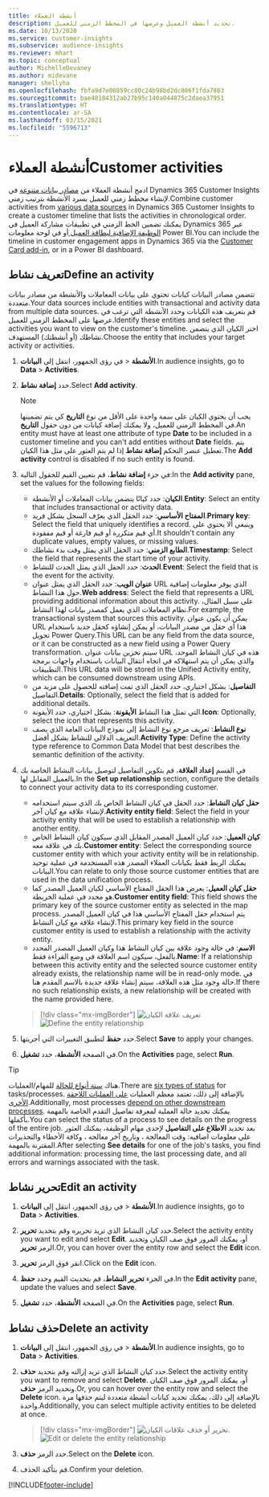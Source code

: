 ```yaml
---
title: أنشطة العملاء
description: تحديد أنشطة العميل وعرضها في المخطط الزمني للعميل.
ms.date: 10/13/2020
ms.service: customer-insights
ms.subservice: audience-insights
ms.reviewer: mhart
ms.topic: conceptual
author: MichelleDevaney
ms.author: midevane
manager: shellyha
ms.openlocfilehash: fbfa9d7e00859cc80c24b98bd2dc806f1fda7803
ms.sourcegitcommit: bae40184312ab27b95c140a044875c2daea37951
ms.translationtype: HT
ms.contentlocale: ar-SA
ms.lasthandoff: 03/15/2021
ms.locfileid: "5596713"
---
```

# <a name="customer-activities"></a><span data-ttu-id="2b81f-103">أنشطة العملاء</span><span class="sxs-lookup"><span data-stu-id="2b81f-103">Customer activities</span></span>

<span data-ttu-id="2b81f-104">ادمج أنشطة العملاء من [مصادر بيانات متنوعة](data-sources.md) في Dynamics 365 Customer Insights لإنشاء مخطط زمني للعميل يسرد الأنشطة بترتيب زمني.</span><span class="sxs-lookup"><span data-stu-id="2b81f-104">Combine customer activities from [various data sources](data-sources.md) in Dynamics 365 Customer Insights to create a customer timeline that lists the activities in chronological order.</span></span> <span data-ttu-id="2b81f-105">يمكنك تضمين الخط الزمني في تطبيقات مشاركة العميل في Dynamics 365 عبر [الوظيفة الإضافية لبطاقة العميل ](customer-card-add-in.md)أو في لوحة معلومات Power BI.</span><span class="sxs-lookup"><span data-stu-id="2b81f-105">You can include the timeline in customer engagement apps in Dynamics 365 via the [Customer Card add-in](customer-card-add-in.md), or in a Power BI dashboard.</span></span>

## <a name="define-an-activity"></a><span data-ttu-id="2b81f-106">تعريف نشاط</span><span class="sxs-lookup"><span data-stu-id="2b81f-106">Define an activity</span></span>

<span data-ttu-id="2b81f-107">تتضمن مصادر البيانات كيانات تحتوي على بيانات المعاملات والأنشطة من مصادر بيانات متعددة.</span><span class="sxs-lookup"><span data-stu-id="2b81f-107">Your data sources include entities with transactional and activity data from multiple data sources.</span></span> <span data-ttu-id="2b81f-108">قم بتعريف هذه الكيانات وحدد الأنشطة التي ترغب في عرضها على المخطط الزمني للعميل.</span><span class="sxs-lookup"><span data-stu-id="2b81f-108">Identify these entities and select the activities you want to view on the customer's timeline.</span></span> <span data-ttu-id="2b81f-109">اختر الكيان الذي يتضمن نشاطك (أو أنشطتك) المستهدف.</span><span class="sxs-lookup"><span data-stu-id="2b81f-109">Choose the entity that includes your target activity or activities.</span></span>

1. <span data-ttu-id="2b81f-110">في رؤى الجمهور، انتقل إلى **البيانات‏‎** > **الأنشطة**.</span><span class="sxs-lookup"><span data-stu-id="2b81f-110">In audience insights, go to **Data** > **Activities**.</span></span>

1. <span data-ttu-id="2b81f-111">حدد **إضافة نشاط**.</span><span class="sxs-lookup"><span data-stu-id="2b81f-111">Select **Add activity**.</span></span>

   > [!NOTE]
   > <span data-ttu-id="2b81f-112">يجب أن يحتوي الكيان على سمة واحدة على الأقل من نوع **التاريخ** كي يتم تضمينها في المخطط الزمني للعميل، ولا يمكنك إضافة كيانات من دون حقول **التاريخ‏‎**.</span><span class="sxs-lookup"><span data-stu-id="2b81f-112">An entity must have at least one attribute of type **Date** to be included in a customer timeline and you can't add entities without **Date** fields.</span></span> <span data-ttu-id="2b81f-113">يتم تعطيل عنصر التحكم **إضافة نشاط** إذا لم يتم العثور على مثل هذا الكيان.</span><span class="sxs-lookup"><span data-stu-id="2b81f-113">The **Add activity** control is disabled if no such entity is found.</span></span>

1. <span data-ttu-id="2b81f-114">في جزء **إضافة نشاط**، قم بتعيين القيم للحقول التالية:</span><span class="sxs-lookup"><span data-stu-id="2b81f-114">In the **Add activity** pane, set the values for the following fields:</span></span>

   - <span data-ttu-id="2b81f-115">**الكيان**: حدد كيانًا يتضمن بيانات المعاملات أو الأنشطة.</span><span class="sxs-lookup"><span data-stu-id="2b81f-115">**Entity**: Select an entity that includes transactional or activity data.</span></span>
   - <span data-ttu-id="2b81f-116">**المفتاح الأساسي**: حدد الحقل الذي يعرّف السجل بشكل فريد.</span><span class="sxs-lookup"><span data-stu-id="2b81f-116">**Primary key**: Select the field that uniquely identifies a record.</span></span> <span data-ttu-id="2b81f-117">وينبغي ألا يحتوي على أي قيم متكررة أو قيم فارغة أو قيم مفقودة.</span><span class="sxs-lookup"><span data-stu-id="2b81f-117">It shouldn't contain any duplicate values, empty values, or missing values.</span></span>
   - <span data-ttu-id="2b81f-118">**الطابع الزمني**: حدد الحقل الذي يمثل وقت بدء نشاطك.</span><span class="sxs-lookup"><span data-stu-id="2b81f-118">**Timestamp**: Select the field that represents the start time of your activity.</span></span>
   - <span data-ttu-id="2b81f-119">**الحدث**: حدد الحقل الذي يمثل الحدث للنشاط.</span><span class="sxs-lookup"><span data-stu-id="2b81f-119">**Event**: Select the field that is the event for the activity.</span></span>
   - <span data-ttu-id="2b81f-120">**عنوان الويب**: حدد الحقل الذي يمثل عنوان URL الذي يوفر معلومات إضافية حول هذا النشاط.</span><span class="sxs-lookup"><span data-stu-id="2b81f-120">**Web address**: Select the field that represents a URL providing additional information about this activity.</span></span> <span data-ttu-id="2b81f-121">على سبيل المثال، نظام المعاملات الذي يعمل كمصدر بيانات لهذا النشاط.</span><span class="sxs-lookup"><span data-stu-id="2b81f-121">For example, the transactional system that sources this activity.</span></span> <span data-ttu-id="2b81f-122">يمكن أن يكون عنوان URL هذا أي حقل من مصدر البيانات، أو يمكن إنشاؤه كحقل جديد باستخدام تحويل Power Query.</span><span class="sxs-lookup"><span data-stu-id="2b81f-122">This URL can be any field from the data source, or it can be constructed as a new field using a Power Query transformation.</span></span> <span data-ttu-id="2b81f-123">سيتم تخزين بيانات عنوان URL هذه في كيان النشاط الموحد، والذي يمكن أن يتم استهلاكه في اتجاه انتقال البيانات باستخدام واجهات برمجة التطبيقات.</span><span class="sxs-lookup"><span data-stu-id="2b81f-123">This URL data will be stored in the Unified Activity entity, which can be consumed downstream using APIs.</span></span>
   - <span data-ttu-id="2b81f-124">**التفاصيل**: بشكل اختياري، حدد الحقل الذي تمت إضافته للحصول على مزيد من التفاصيل.</span><span class="sxs-lookup"><span data-stu-id="2b81f-124">**Details**: Optionally, select the field that is added for additional details.</span></span>
   - <span data-ttu-id="2b81f-125">**الأيقونة**: بشكل اختياري، حدد الأيقونة‏‎ التي تمثل هذا النشاط.</span><span class="sxs-lookup"><span data-stu-id="2b81f-125">**Icon**: Optionally, select the icon that represents this activity.</span></span>
   - <span data-ttu-id="2b81f-126">**نوع النشاط**: تعريف مرجع نوع النشاط إلى نموذج البيانات العامة الذي يصف التعريف الدلالي للنشاط بشكل أفضل.</span><span class="sxs-lookup"><span data-stu-id="2b81f-126">**Activity Type**: Define the activity type reference to Common Data Model that best describes the semantic definition of the activity.</span></span>

1. <span data-ttu-id="2b81f-127">في القسم **إعداد العلاقة**، قم بتكوين التفاصيل لتوصيل بيانات النشاط الخاصة بك بالعميل المقابل لها.</span><span class="sxs-lookup"><span data-stu-id="2b81f-127">In the **Set up relationship** section, configure the details to connect your activity data to its corresponding customer.</span></span>

    - <span data-ttu-id="2b81f-128">**حقل كيان النشاط**: حدد الحقل في كيان النشاط الخاص بك الذي سيتم استخدامه لإنشاء علاقة مع كيان آخر.</span><span class="sxs-lookup"><span data-stu-id="2b81f-128">**Activity entity field**: Select the field in your activity entity that will be used to establish a relationship with another entity.</span></span>
    - <span data-ttu-id="2b81f-129">**كيان العميل**: حدد كيان العميل المصدر المقابل الذي سيكون كيان النشاط الخاص بك في علاقة معه.</span><span class="sxs-lookup"><span data-stu-id="2b81f-129">**Customer entity**: Select the corresponding source customer entity with which your activity entity will be in relationship.</span></span> <span data-ttu-id="2b81f-130">يمكنك الربط فقط بكيانات العملاء المصدر هذه المستخدمة في عملية توحيد البيانات.</span><span class="sxs-lookup"><span data-stu-id="2b81f-130">You can relate to only those source customer entities that are used in the data unification process.</span></span>
    - <span data-ttu-id="2b81f-131">**حقل كيان العميل**: يعرض هذا الحقل المفتاح الأساسي لكيان العميل المصدر كما هو محدد في عملية الخريطة.</span><span class="sxs-lookup"><span data-stu-id="2b81f-131">**Customer entity field**: This field shows the primary key of the source customer entity as selected in the map process.</span></span> <span data-ttu-id="2b81f-132">يتم استخدام حقل المفتاح الأساسي هذا في كيان العميل المصدر لإنشاء علاقة مع كيان النشاط.</span><span class="sxs-lookup"><span data-stu-id="2b81f-132">This primary key field in the source customer entity is used to establish a relationship with the activity entity.</span></span>
    - <span data-ttu-id="2b81f-133">**الاسم**: في حالة وجود علاقة بين كيان النشاط هذا وكيان العميل المصدر المحدد بالفعل، سيكون اسم العلاقة في وضع القراءة فقط.</span><span class="sxs-lookup"><span data-stu-id="2b81f-133">**Name**: If a relationship between this activity entity and the selected source customer entity already exists, the relationship name will be in read-only mode.</span></span> <span data-ttu-id="2b81f-134">في حالة وجود مثل هذه العلاقة، سيتم إنشاء علاقة جديدة بالاسم المقدم هنا.</span><span class="sxs-lookup"><span data-stu-id="2b81f-134">If there no such relationship exists, a new relationship will be created with the name provided here.</span></span>
   
   > [!div class="mx-imgBorder"]
   > <span data-ttu-id="2b81f-135">![تعريف علاقة الكيان](media/activities-entities-define.png "تعريف علاقة الكيان")</span><span class="sxs-lookup"><span data-stu-id="2b81f-135">![Define the entity relationship](media/activities-entities-define.png "Define the entity relationship")</span></span>

1. <span data-ttu-id="2b81f-136">حدد **حفظ** لتطبيق التغييرات التي أجريتها.</span><span class="sxs-lookup"><span data-stu-id="2b81f-136">Select **Save** to apply your changes.</span></span>

1. <span data-ttu-id="2b81f-137">في الصفحة **الأنشطة**، حدد **تشغيل**.</span><span class="sxs-lookup"><span data-stu-id="2b81f-137">On the **Activities** page, select **Run**.</span></span>

> [!TIP]
> <span data-ttu-id="2b81f-138">هناك [ستة أنواع للحالة](system.md#status-types) للمهام/العمليات.</span><span class="sxs-lookup"><span data-stu-id="2b81f-138">There are [six types of status](system.md#status-types) for tasks/processes.</span></span> <span data-ttu-id="2b81f-139">بالإضافة إلى ذلك، تعتمد معظم العمليات [على العمليات اللاحقة الأخرى](system.md#refresh-policies).</span><span class="sxs-lookup"><span data-stu-id="2b81f-139">Additionally, most processes [depend on other downstream processes](system.md#refresh-policies).</span></span> <span data-ttu-id="2b81f-140">يمكنك تحديد حالة العملية لمعرفة تفاصيل التقدم الخاصة بالمهمة بأكملها.</span><span class="sxs-lookup"><span data-stu-id="2b81f-140">You can select the status of a process to see details on the progress of the entire job.</span></span> <span data-ttu-id="2b81f-141">بعد تحديد **الاطلاع على التفاصيل** لإحدى مهام الوظيفة، يمكنك العثور علي معلومات اضافيه: وقت المعالجة ، وتاريخ آخر معالجه ، وكافة الأخطاء والتحذيرات المقترنة بالمهمة.</span><span class="sxs-lookup"><span data-stu-id="2b81f-141">After selecting **See details** for one of the job's tasks, you find additional information: processing time, the last processing date, and all errors and warnings associated with the task.</span></span>

## <a name="edit-an-activity"></a><span data-ttu-id="2b81f-142">تحرير نشاط</span><span class="sxs-lookup"><span data-stu-id="2b81f-142">Edit an activity</span></span>

1. <span data-ttu-id="2b81f-143">في رؤى الجمهور، انتقل إلى **البيانات‏‎** > **الأنشطة**.</span><span class="sxs-lookup"><span data-stu-id="2b81f-143">In audience insights, go to **Data** > **Activities**.</span></span>

2. <span data-ttu-id="2b81f-144">حدد كيان النشاط الذي تريد تحريره وقم بتحديد **تحرير**.</span><span class="sxs-lookup"><span data-stu-id="2b81f-144">Select the activity entity you want to edit and select **Edit**.</span></span> <span data-ttu-id="2b81f-145">أو، يمكنك المرور فوق صف الكيان وتحديد الرمز **تحرير**.</span><span class="sxs-lookup"><span data-stu-id="2b81f-145">Or, you can hover over the entity row and select the **Edit** icon.</span></span>

3. <span data-ttu-id="2b81f-146">انقر فوق الرمز **تحرير**.</span><span class="sxs-lookup"><span data-stu-id="2b81f-146">Click on the **Edit** icon.</span></span>

4. <span data-ttu-id="2b81f-147">في الجزء **تحرير النشاط**، قم بتحديث القيم وحدد **حفظ**.</span><span class="sxs-lookup"><span data-stu-id="2b81f-147">In the **Edit activity** pane, update the values and select **Save**.</span></span>

5. <span data-ttu-id="2b81f-148">في الصفحة **الأنشطة**، حدد **تشغيل**.</span><span class="sxs-lookup"><span data-stu-id="2b81f-148">On the **Activities** page, select **Run**.</span></span>

## <a name="delete-an-activity"></a><span data-ttu-id="2b81f-149">حذف نشاط</span><span class="sxs-lookup"><span data-stu-id="2b81f-149">Delete an activity</span></span>

1. <span data-ttu-id="2b81f-150">في رؤى الجمهور، انتقل إلى **البيانات‏‎** > **الأنشطة**.</span><span class="sxs-lookup"><span data-stu-id="2b81f-150">In audience insights, go to **Data** > **Activities**.</span></span>

2. <span data-ttu-id="2b81f-151">حدد كيان النشاط الذي تريد إزالته وقم بتحديد **حذف**.</span><span class="sxs-lookup"><span data-stu-id="2b81f-151">Select the activity entity you want to remove and select **Delete**.</span></span> <span data-ttu-id="2b81f-152">أو، يمكنك المرور فوق صف الكيان وتحديد الرمز **حذف**.</span><span class="sxs-lookup"><span data-stu-id="2b81f-152">Or, you can hover over the entity row and select the **Delete** icon.</span></span> <span data-ttu-id="2b81f-153">بالإضافة إلى ذلك، يمكنك تحديد كيانات أنشطة متعددة ليتم حذفها مرة واحدة.</span><span class="sxs-lookup"><span data-stu-id="2b81f-153">Additionally, you can select multiple activity entities to be deleted at once.</span></span>
   > [!div class="mx-imgBorder"]
   > <span data-ttu-id="2b81f-154">![تحرير أو حذف علاقات الكيان](media/activities-entities-edit-delete.png "تحرير أو حذف علاقات الكيان.").</span><span class="sxs-lookup"><span data-stu-id="2b81f-154">![Edit or delete the entity relationship](media/activities-entities-edit-delete.png "Edit or delete the entity relationship")</span></span>

3. <span data-ttu-id="2b81f-155">حدد الرمز **حذف**.</span><span class="sxs-lookup"><span data-stu-id="2b81f-155">Select on the **Delete** icon.</span></span>

4. <span data-ttu-id="2b81f-156">قم بتأكيد الحذف.</span><span class="sxs-lookup"><span data-stu-id="2b81f-156">Confirm your deletion.</span></span>


[!INCLUDE[footer-include](../includes/footer-banner.md)]